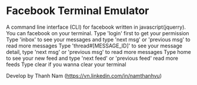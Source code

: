 # Facebook Terminal Emulator
A command line interface (CLI) for facebook  written in javascript(jquerry). 
You can facebook on your terminal.
Type 'login' first to get your permission
Type 'inbox' to see your messages and type 'next msg' or 'previous msg' to read more messages
Type 'thread#[MESSAGE_ID]' to see your message detail, type 'next msg' or 'previous msg' to read more messages
Type home to see your new feed and type 'next feed' or 'previous feed' read more feeds
Type clear if you wanna clear your terminal

Develop by Thanh Nam (https://vn.linkedin.com/in/namthanhvu)
